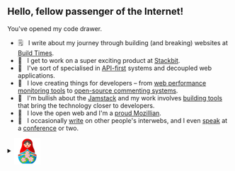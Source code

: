 ## Hello, fellow passenger of the Internet!

You've opened my code drawer.

- 🗒 &nbsp; I write about my journey through building (and breaking) websites at [Build Times](https://eduardoboucas.com/).
- 💼 &nbsp; I get to work on a super exciting product at [Stackbit](https://github.com/stackbithq).
- 🧩 &nbsp; I've sort of specialised in [API-first](https://www.youtube.com/watch?v=MGMomf8Ogw0) systems and decoupled web applications.
- 🔧 &nbsp; I love creating things for developers – from [web performance monitoring tools](https://www.youtube.com/watch?v=qYVhlsmFykI) to [open-source commenting systems](https://staticman.net/).
- 🚀 &nbsp; I'm bullish about the [Jamstack](https://jamstack.org/) and my work involves [building tools](https://www.youtube.com/watch?v=fPvfeP1lzTY&t=2s) that bring the technology closer to developers.
- 🦖 &nbsp; I love the open web and I'm a [proud Mozillian](https://wiki.developer.mozilla.org/en-US/profiles/eduardoboucas).
- 🎤 &nbsp; I occasionally [write](https://css-tricks.com/author/eduardoboucas/) on other people's interwebs, and I even [speak](https://speakerdeck.com/eduardoboucas) at a [conference](https://www.youtube.com/watch?v=pmTM9he3iqA&t=1s) or two.

<details>
  <summary><a href="#"><img valign="middle" width="60" src="russian-doll.png"/></a></summary>
  <details>
    <summary><a href="#"><img valign="middle" width="55" src="russian-doll.png"/></a></summary>
    <details>
      <summary><a href="#"><img valign="middle" width="50" src="russian-doll.png"/></a></summary>
      <details>
        <summary><a href="#"><img valign="middle" width="45" src="russian-doll.png"/></a></summary>
        <details>
          <summary><a href="#"><img valign="middle" width="40" src="russian-doll.png"/></a></summary>
          <details>
            <summary><a href="#"><img valign="middle" width="35" src="russian-doll.png"/></a></summary>
              <details>
                <summary><a href="#"><img valign="middle" width="30" src="russian-doll.png"/></a></summary>
                <details>
                  <summary><a href="#"><img valign="middle" width="25" src="russian-doll.png"/></a></summary>
                  🏳️‍🌈               
                </details>                
              </details>
            </details>
          </details>
        </details>
      </details>
    </details>
  </details>
</details>
